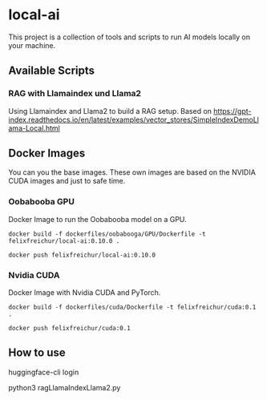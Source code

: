 # local-ai

This project is a collection of tools and scripts to run AI models locally on your machine. 

## Available Scripts

### RAG with Llamaindex und Llama2

Using Llamaindex and Llama2 to build a  RAG setup.
Based on 
https://gpt-index.readthedocs.io/en/latest/examples/vector_stores/SimpleIndexDemoLlama-Local.html

## Docker Images
You can you the base images. These own images are based on the NVIDIA CUDA images and just to safe time.


### Oobabooba GPU

Docker Image to run the Oobabooba model on a GPU.


``` 
docker build -f dockerfiles/oobabooga/GPU/Dockerfile -t felixfreichur/local-ai:0.10.0 .

docker push felixfreichur/local-ai:0.10.0
``` 

### Nvidia CUDA

Docker Image with Nvidia CUDA and PyTorch.

``` 
docker build -f dockerfiles/cuda/Dockerfile -t felixfreichur/cuda:0.1 .

docker push felixfreichur/cuda:0.1
``` 

## How to use
huggingface-cli login

python3 ragLlamaIndexLlama2.py

